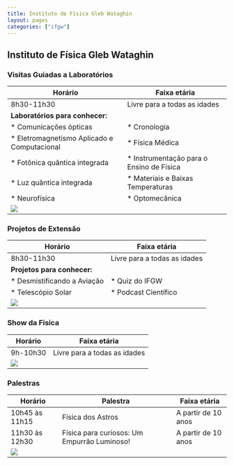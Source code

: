 ```yaml
---
title: Instituto de Física Gleb Wataghin
layout: pages
categories: ["ifgw"]
---
```


## Instituto de Física Gleb Wataghin

### Visitas Guiadas a Laboratórios

| Horário | Faixa etária |
|---------|--------------|
| 8h30-11h30 | Livre para a todas as idades |
| **Laboratórios para conhecer:** |
| * Comunicações ópticas | * Cronologia |
| * Eletromagnetismo Aplicado e Computacional | * Física Médica |
| * Fotônica quântica integrada | * Instrumentação para o Ensino de Física || 
| * Luz quântica integrada | * Materiais e Baixas Temperaturas |
| * Neurofísica | * Optomecânica |
| <a href="https://docs.google.com/document/d/e/2PACX-1vRxMEyWuO4DQnDW43l-hKRb2F7CFmbrgeixobIBIGfqF9Ubho6jXBaZMxKrCEFv1Quz31lZEglKb9mk/pub#id.lexywrvbvtu9"><img style="cursor:pointer" src="{{ site.baseurl }}/img/more.svg"></a> |

### Projetos de Extensão

| Horário | Faixa etária |
|---------|--------------|
| 8h30-11h30 | Livre para a todas as idades |
| **Projetos para conhecer:** |
| * Desmistificando a Aviação | * Quiz do IFGW |
| * Telescópio Solar | * Podcast Científico |
| <a href="https://docs.google.com/document/d/e/2PACX-1vRxMEyWuO4DQnDW43l-hKRb2F7CFmbrgeixobIBIGfqF9Ubho6jXBaZMxKrCEFv1Quz31lZEglKb9mk/pub#id.q4jyj377c5po"><img style="cursor:pointer" src="{{ site.baseurl }}/img/more.svg"></a> |

### Show da Física

| Horário | Faixa etária |
|---------|--------------|
| 9h-10h30 | Livre para a todas as idades |
| <a href="https://docs.google.com/document/d/e/2PACX-1vRxMEyWuO4DQnDW43l-hKRb2F7CFmbrgeixobIBIGfqF9Ubho6jXBaZMxKrCEFv1Quz31lZEglKb9mk/pub#id.obczxo8tjkkz"><img style="cursor:pointer" src="{{ site.baseurl }}/img/more.svg"></a> |

### Palestras

| Horário | Palestra | Faixa etária |
|---------|----------|--------------|
| 10h45 às 11h15 | Física dos Astros | A partir de 10 anos |
| 11h30 às 12h30 | Física para curiosos: Um Empurrão Luminoso! | A partir de 10 anos |
| <a href="https://docs.google.com/document/d/e/2PACX-1vRxMEyWuO4DQnDW43l-hKRb2F7CFmbrgeixobIBIGfqF9Ubho6jXBaZMxKrCEFv1Quz31lZEglKb9mk/pub#id.66hr1fo6s53n"><img style="cursor:pointer" src="{{ site.baseurl }}/img/more.svg"></a> |